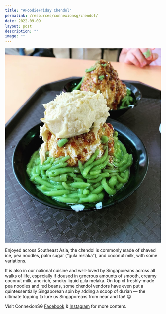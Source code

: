```yaml
---
title: "#FoodieFriday Chendol"
permalink: /resources/connexionsg/chendol/
date: 2022-09-09
layout: post
description: ""
image: ""
---
```


![](/images/connexionsg/2022/chendol-nyonya-chendol.jpg)

Enjoyed across Southeast Asia, the chendol is commonly made of shaved ice, pea noodles, palm sugar (“gula melaka”), and coconut milk, with some variations.  
  
It is also in our national cuisine and well-loved by Singaporeans across all walks of life, especially if doused in generous amounts of smooth, creamy coconut milk, and rich, smoky liquid gula melaka. On top of freshly-made pea noodles and red beans, some chendol vendors have even put a quintessentially Singaporean spin by adding a scoop of durian — the ultimate topping to lure us Singaporeans from near and far! 😋  

Visit ConnexionSG [Facebook](https://www.facebook.com/ConnexionSG) & [Instagram](https://www.instagram.com/connexionsg/) for more content.